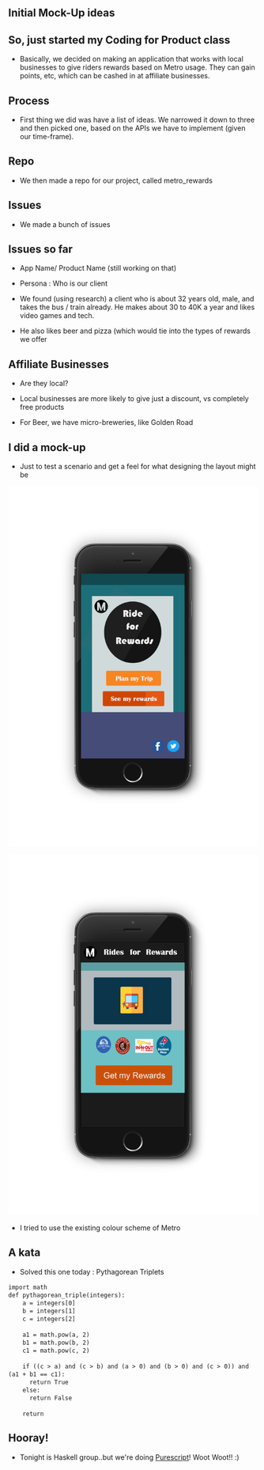 ## Initial Mock-Up ideas

## So, just started my Coding for Product class

- Basically, we decided on making an application
  that works with local businesses to give riders rewards
  based on Metro usage. They can gain points, etc, 
  which can be cashed in at affiliate businesses.
  
  
## Process

- First thing we did was have a list of ideas.
  We narrowed it down to three and then picked one,
  based on the APIs we have to implement (given our time-frame).
  
## Repo 

- We then made a repo for our project, called metro_rewards

## Issues

- We made a bunch of issues

## Issues so far

- App Name/ Product Name (still working on that)

- Persona : Who is our client

- We found (using research) a client who is 
  about 32 years old, male, and takes the bus / train
  already. He makes about 30 to 40K a year and 
  likes video games and tech.
  
- He also likes beer and pizza (which would tie into the types of rewards we offer

## Affiliate Businesses

- Are they local? 

- Local businesses are more likely to give just a discount, vs completely free products

- For Beer, we have micro-breweries, like Golden Road

## I did a mock-up

- Just to test a scenario and get a feel for what designing the layout might be

![iphoneproduct](/images/product/iPhone_classic.png)

![iphone2](/images/product/iPhone2_002.png)

- I tried to use the existing colour scheme of Metro


## A kata

- Solved this one today : Pythagorean Triplets

```
import math
def pythagorean_triple(integers):
    a = integers[0]
    b = integers[1]
    c = integers[2]
    
    a1 = math.pow(a, 2)
    b1 = math.pow(b, 2)
    c1 = math.pow(c, 2)
    
    if ((c > a) and (c > b) and (a > 0) and (b > 0) and (c > 0)) and (a1 + b1 == c1):
      return True
    else:
      return False
      
    return
```

## Hooray!

- Tonight is Haskell group..but we're doing [Purescript](http://www.purescript.org/)! Woot Woot!! :) 
  
